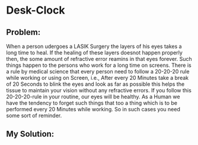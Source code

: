 # Desk-Clock

## Problem:
When a person udergoes a LASIK Surgery the layers of his eyes takes a long time to heal. If the healing of these layers doesnot happen properly then, the some amount of refractive error reamins in that eyes forever. Such things happen to the persons who work for a  long time on screens. There is a rule by medical science that every person need to follow a 20-20-20 rule while working or using on Screen, i.e., After every 20 Minutes take a break of 20 Seconds to blink the eyes and look as far as possible this helps the tissue to maintain your vision without any refractive errors. If you follow this 20-20-20-rule in your routine, our eyes will be healthy.
As a Human we have the tendency to forget such things that too a thing which is to be performed every 20 Minutes while working. So in such cases you need some sort of reminder.

## My  Solution:
